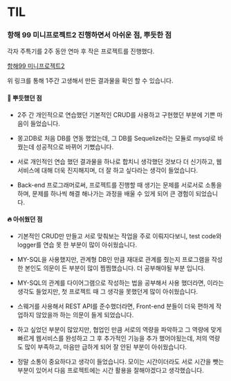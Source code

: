 # TIL

### 항해 99 미니프로젝트2 진행하면서 아쉬운 점, 뿌듯한 점

각자 주특기를 2주 동안 연마 후 작은 프로젝트를 진행했다.

[항해99 미니프로젝트2](<[https://github.com/Music-Recommendation-List/MRL-README/blob/main/README.md](https://github.com/Music-Recommendation-List/MRL-README/blob/main/README.md)>)

위 링크를 통해 1주간 고생해서 만든 결과물을 확인 할 수 있습니다.

#### 💎 뿌듯했던 점

- 2주 간 개인적으로 연습했던 기본적인 CRUD를 사용하고 구현했던 부분에 기쁜 마음이 들었습니다.

- 몽고DB로 처음 DB를 연동 했었는데, 그 DB를 Sequelize라는 모듈로 mysql로 바꿨는데 성공적으로 바뀌어 기뻤습니다.

- 서로 개인적인 연습 했던 결과물을 하나로 합치니 생각했던 것보다 더 신기하고, 웹 서비스에 대해 더욱 진지해지며, 더 잘 하고 싶다라는 생각이 들었습니다.

- Back-end 프로그래머로써, 프로젝트를 진행할 때 생기는 문제를 서로서로 소통을 하며, 문제를 하나씩 해결 해나가는 과정을 배울 수 있게 되어 큰 경험이 되었습니다.

#### 🔥 아쉬웠던 점

- 기본적인 CRUD만 만들고 서로 맞춰보는 작업을 주로 이뤄지다보니, test code와 logger를 연습 못 한 부분이 많이 아쉬웠습니다.

- MY-SQL을 사용했지만, 관계형 DB인 만큼 재대로 관계를 줬는지 프로그램을 작성한 본인도 의문이 든 부분이 많이 찜찜했습니다. 더 공부해야될 부분 입니다.

- MY-SQL의 관계를 다이어그램으로 작성하는 법을 공부해서 사용 했더라면, 이라는 생각도 들었지만, 첫 프로젝트 때 그 생각을 못했던게 많이 아쉬웠습니다.

- 스웨거를 사용해서 REST API를 준수했더라면, Front-end 분들이 더욱 편하게 작업하지 않았을까 하는 의문이 들게 되었습니다.

- 하고 싶었던 부분이 많았지만, 협업인 만큼 서로의 역량을 파악하고 그 역량에 맞게 빠르게 웹서비스를 완성하고 그 후 추가적인 기능을 추가 했어야됬는데, 저의 역량도 많이 부족하고, 마음만 급하게 되어 잘 안된 부분이 아쉬웠습니다.

- 정말 소통이 중요하다고 생각이 들었습니다. 모이는 시간이더라도 서로 시간을 뺏는 부분이 있어서 다음 프로젝트에는 시간 활용을 잘해야겠다고 생각했습니다.
